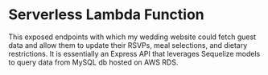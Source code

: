 # Serverless Lambda Function

This exposed endpoints with which my wedding website could fetch guest data and allow them to update their RSVPs, meal selections, and dietary restrictions. It is essentially an Express API that leverages Sequelize models to query data from MySQL db hosted on AWS RDS.

